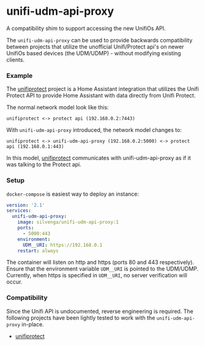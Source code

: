 # unifi-udm-api-proxy

A compatibility shim to support accessing the new UnifiOs API.

The `unifi-udm-api-proxy` can be used to provide backwards compatibility between projects that utilize the unofficial Unifi/Protect api's on newer UnifiOs based devices (the UDM/UDMP) - without modifying existing clients.

### Example

The [unifiprotect](https://github.com/briis/unifiprotect) project is a Home Assistant integration that utilizes the Unifi Protect API to provide Home Assistant with data directly from Unifi Protect.

The normal network model look like this:

```
unifiprotect <-> protect api (192.168.0.2:7443)
```

With `unifi-udm-api-proxy` introduced, the network model changes to:

```
unifiprotect <-> unifi-udm-api-proxy (192.168.0.2:5000) <-> protect api (192.168.0.1:443)
```

In this model, [unifiprotect](https://github.com/briis/unifiprotect) communicates with unifi-udm-api-proxy as if it was talking to the Protect api.

### Setup

`docker-compose` is easiest way to deploy an instance:

```yaml
version: '2.1'
services:
  unifi-udm-api-proxy:
    image: silvenga/unifi-udm-api-proxy:1
    ports:
      - 5000:443
    environment:
      UDM__URI: https://192.168.0.1
    restart: always
```

The container will listen on http and https (ports 80 and 443 respectively). Ensure that the environment variable `UDM__URI` is pointed to the UDM/UDMP. Currently, when https is specified in `UDM__URI`, no server verification will occur.

### Compatibility

Since the Unifi API is undocumented, reverse engineering is required. The following projects have been lightly tested to work with the `unifi-udm-api-proxy` in-place.

- [unifiprotect](https://github.com/briis/unifiprotect)
